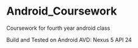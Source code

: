 # Android_Coursework
Coursework for fourth year android class


Build and Tested on Android AVD: Nexus 5 API 24
